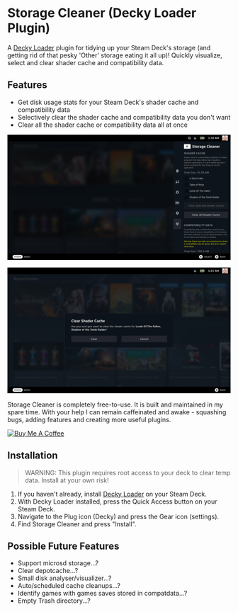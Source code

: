 # Storage Cleaner (Decky Loader Plugin)

A [Decky Loader](https://github.com/SteamDeckHomebrew/decky-loader) plugin for tidying up your Steam Deck's storage (and getting rid of that pesky 'Other' storage eating it all up)! Quickly visualize, select and clear shader cache and compatibility data.

## Features

- Get disk usage stats for your Steam Deck's shader cache and compatibility data
- Selectively clear the shader cache and compatibility data you don't want
- Clear all the shader cache or compatibility data all at once

![](assets/Screenshot-1.png)

![](assets/Screenshot-2.png)

Storage Cleaner is completely free-to-use. It is built and maintained in my spare time. With your help I can remain caffeinated and awake - squashing bugs, adding features and creating more useful plugins.

<a href="https://www.buymeacoffee.com/mcarlucci" target="_blank"><img src="https://cdn.buymeacoffee.com/buttons/default-orange.png" alt="Buy Me A Coffee" height="41" width="174"></a>

## Installation

> WARNING: This plugin requires root access to your deck to clear temp data. Install at your own risk!

1. If you haven't already, install [Decky Loader](https://deckbrew.xyz/) on your Steam Deck.
2. With Decky Loader installed, press the Quick Access button on your Steam Deck.
3. Navigate to the Plug icon (Decky) and press the Gear icon (settings).
4. Find Storage Cleaner and press "Install".

## Possible Future Features

- Support microsd storage...?
- Clear depotcache...?
- Small disk analyser/visualizer...?
- Auto/scheduled cache cleanups...?
- Identify games with games saves stored in compatdata...?
- Empty Trash directory...?
